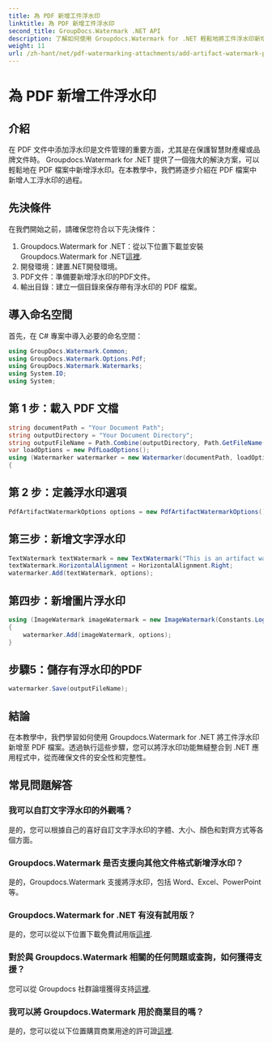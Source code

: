 ```yaml
---
title: 為 PDF 新增工件浮水印
linktitle: 為 PDF 新增工件浮水印
second_title: GroupDocs.Watermark .NET API
description: 了解如何使用 Groupdocs.Watermark for .NET 輕鬆地將工件浮水印新增至 PDF 檔案。輕鬆保護您的文件。
weight: 11
url: /zh-hant/net/pdf-watermarking-attachments/add-artifact-watermark-pdf/
---
```


# 為 PDF 新增工件浮水印

## 介紹
在 PDF 文件中添加浮水印是文件管理的重要方面，尤其是在保護智慧財產權或品牌文件時。 Groupdocs.Watermark for .NET 提供了一個強大的解決方案，可以輕鬆地在 PDF 檔案中新增浮水印。在本教學中，我們將逐步介紹在 PDF 檔案中新增人工浮水印的過程。
## 先決條件
在我們開始之前，請確保您符合以下先決條件：
1.  Groupdocs.Watermark for .NET：從以下位置下載並安裝 Groupdocs.Watermark for .NET[這裡](https://releases.groupdocs.com/Watermark/net/).
2. 開發環境：建置.NET開發環境。
3. PDF文件：準備要新增浮水印的PDF文件。
4. 輸出目錄：建立一個目錄來保存帶有浮水印的 PDF 檔案。

## 導入命名空間
首先，在 C# 專案中導入必要的命名空間：
```csharp
using GroupDocs.Watermark.Common;
using GroupDocs.Watermark.Options.Pdf;
using GroupDocs.Watermark.Watermarks;
using System.IO;
using System;
```
## 第 1 步：載入 PDF 文檔
```csharp
string documentPath = "Your Document Path";
string outputDirectory = "Your Document Directory";
string outputFileName = Path.Combine(outputDirectory, Path.GetFileName(documentPath));
var loadOptions = new PdfLoadOptions();
using (Watermarker watermarker = new Watermarker(documentPath, loadOptions))
{
```
## 第 2 步：定義浮水印選項
```csharp
PdfArtifactWatermarkOptions options = new PdfArtifactWatermarkOptions();
```
## 第三步：新增文字浮水印
```csharp
TextWatermark textWatermark = new TextWatermark("This is an artifact watermark", new Font("Arial", 8));
textWatermark.HorizontalAlignment = HorizontalAlignment.Right;
watermarker.Add(textWatermark, options);
```
## 第四步：新增圖片浮水印
```csharp
using (ImageWatermark imageWatermark = new ImageWatermark(Constants.LogoBmp))
{
    watermarker.Add(imageWatermark, options);
}
```
## 步驟5：儲存有浮水印的PDF
```csharp
watermarker.Save(outputFileName);
```

## 結論
在本教學中，我們學習如何使用 Groupdocs.Watermark for .NET 將工件浮水印新增至 PDF 檔案。透過執行這些步驟，您可以將浮水印功能無縫整合到 .NET 應用程式中，從而確保文件的安全性和完整性。
## 常見問題解答
### 我可以自訂文字浮水印的外觀嗎？
是的，您可以根據自己的喜好自訂文字浮水印的字體、大小、顏色和對齊方式等各個方面。
### Groupdocs.Watermark 是否支援向其他文件格式新增浮水印？
是的，Groupdocs.Watermark 支援將浮水印，包括 Word、Excel、PowerPoint 等。
### Groupdocs.Watermark for .NET 有沒有試用版？
是的，您可以從以下位置下載免費試用版[這裡](https://releases.groupdocs.com/).
### 對於與 Groupdocs.Watermark 相關的任何問題或查詢，如何獲得支援？
您可以從 Groupdocs 社群論壇獲得支持[這裡](https://forum.groupdocs.com/c/watermark/19).
### 我可以將 Groupdocs.Watermark 用於商業目的嗎？
是的，您可以從以下位置購買商業用途的許可證[這裡](https://purchase.groupdocs.com/buy).
